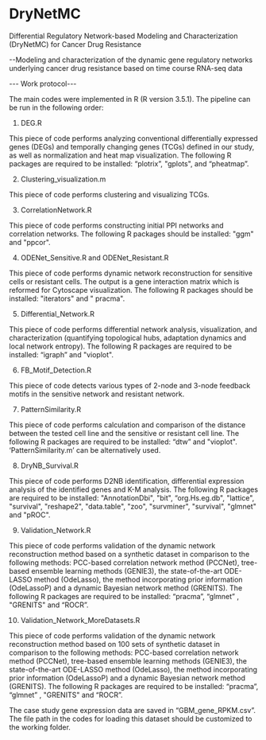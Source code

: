 # DryNetMC
Differential Regulatory Network-based Modeling and Characterization (DryNetMC) for Cancer Drug Resistance 

--Modeling and characterization of the dynamic gene regulatory networks underlying cancer drug resistance based on time course RNA-seq data



--- Work protocol---


The main codes were implemented in R (R version 3.5.1). The pipeline can be run in the following order:

1.	DEG.R

This piece of code performs analyzing conventional differentially expressed genes (DEGs) and temporally changing genes (TCGs) defined in our study, as well as normalization and heat map visualization. The following R packages are required to be installed: “plotrix”, "gplots", and “pheatmap”.  

2.	Clustering_visualization.m

This piece of code performs clustering and visualizing TCGs. 

3.	CorrelationNetwork.R

This piece of code performs constructing initial PPI networks and correlation networks. The following R packages should be installed: "ggm" and "ppcor".

4.	ODENet_Sensitive.R and ODENet_Resistant.R

This piece of code performs dynamic network reconstruction for sensitive cells or resistant cells. The output is a gene interaction matrix which is reformed for Cytoscape visualization. The following R packages should be installed:  "iterators" and " pracma".  


5.	Differential_Network.R 

This piece of code performs differential network analysis, visualization, and characterization (quantifying topological hubs, adaptation dynamics and local network entropy). The following R packages are required to be installed: “igraph” and "vioplot".

6.	FB_Motif_Detection.R

This piece of code detects various types of 2-node and 3-node feedback motifs in the sensitive network and resistant network. 

7.	PatternSimilarity.R

This piece of code performs calculation and comparison of the distance between the tested cell line and the sensitive or resistant cell line. The following R packages are required to be installed: “dtw” and "vioplot".  ‘PatternSimilarity.m’ can be alternatively used.

8.	DryNB_Survival.R

This piece of code performs D2NB identification, differential expression analysis of the identified genes and K-M analysis. The following R packages are required to be installed: "AnnotationDbi", "bit", “org.Hs.eg.db", "lattice", "survival", "reshape2", "data.table", "zoo", "survminer", "survival", "glmnet" and "pROC".  

9.	Validation_Network.R

This piece of code performs validation of the dynamic network reconstruction method based on a synthetic dataset in comparison to the following methods: PCC-based correlation network method (PCCNet), tree-based ensemble learning methods (GENIE3), the state-of-the-art ODE-LASSO method (OdeLasso), the method incorporating prior information (OdeLassoP) and a dynamic Bayesian network method (GRENITS). The following R packages are required to be installed: “pracma”, “glmnet” , "GRENITS" and “ROCR”. 

10.	Validation_Network_MoreDatasets.R

This piece of code performs validation of the dynamic network reconstruction method based on 100 sets of synthetic dataset in comparison to the following methods: PCC-based correlation network method (PCCNet), tree-based ensemble learning methods (GENIE3), the state-of-the-art ODE-LASSO method (OdeLasso), the method incorporating prior information (OdeLassoP) and a dynamic Bayesian network method (GRENITS). The following R packages are required to be installed: “pracma”, “glmnet” , "GRENITS" and “ROCR”.


The case study gene expression data are saved in “GBM_gene_RPKM.csv”. The file path in the codes for loading this dataset should be customized to the working folder.  


